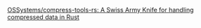 
[OSSystems/compress-tools-rs: A Swiss Army Knife for handling compressed data in Rust](https://github.com/OSSystems/compress-tools-rs)

